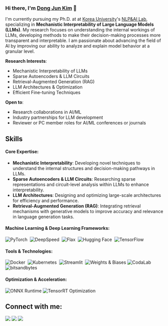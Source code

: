 ### Hi there, I'm [Dong Jun Kim](https://junkim100.github.io) 👋

I'm currently pursuing my Ph.D. at at [Korea University](https://www.korea.edu)'s [NLP&AI Lab](http://nlp.korea.ac.kr), specializing in **Mechanistic Interpretability of Large Language Models (LLMs)**. My research focuses on understanding the internal workings of LLMs, developing methods to make their decision-making processes more transparent and interpretable. I am passionate about advancing the field of AI by improving our ability to analyze and explain model behavior at a granular level.

**Research Interests**:
- Mechanistic Interpretability of LLMs
- Sparse Autoencoders & LLM Circuits
- Retrieval-Augmented Generation (RAG)
- LLM Architectures & Optimization
- Efficient Fine-tuning Techniques

**Open to**:
- Research collaborations in AI/ML
- Industry partnerships for LLM development
- Reviewer or PC member roles for AI/ML conferences or journals

## Skills

#### Core Expertise:

- **Mechanistic Interpretability**: Developing novel techniques to understand the internal structures and decision-making pathways in LLMs.
- **Sparse Autoencoders & LLM Circuits**: Researching sparse representations and circuit-level analysis within LLMs to enhance interpretability.
- **LLM Architectures**: Designing and optimizing large-scale architectures for efficiency and performance.
- **Retrieval-Augmented Generation (RAG)**: Integrating retrieval mechanisms with generative models to improve accuracy and relevance in language generation tasks.

#### Machine Learning & Deep Learning Frameworks:

![PyTorch](https://img.shields.io/badge/PyTorch-EE4C2C?style=for-the-badge&logo=pytorch&logoColor=white)&nbsp;
![DeepSpeed](https://img.shields.io/badge/DeepSpeed-FF6F00?style=for-the-badge&logoColor=white)&nbsp;
![Flax](https://img.shields.io/badge/Flax-%23007ACC.svg?style=for-the-badge&logoColor=white)&nbsp;
![Hugging Face](https://img.shields.io/badge/Hugging%20Face-%23FF9900.svg?style=for-the-badge&logo=huggingface&logoColor=white)&nbsp;
![TensorFlow](https://img.shields.io/badge/TensorFlow-FF6F00?style=for-the-badge&logo=tensorflow&logoColor=white)&nbsp;

#### Tools & Technologies:

![Docker](https://img.shields.io/badge/Docker-2496ED?style=for-the-badge&logo=docker&logoColor=white)&nbsp;
![Kubernetes](https://img.shields.io/badge/Kubernetes-326CE5?style=for-the-badge&logo=kubernetes&logoColor=white)&nbsp;
![Streamlit](https://img.shields.io/badge/Streamlit-FF4B4B?style=for-the-badge&logo=streamlit&logoColor=white)&nbsp;
![Weights & Biases](https://img.shields.io/badge/W%26B-%23FFBE00.svg?style=for-the-badge&logo=w%26b&logoColor=black)
![CodaLab](https://img.shields.io/badge/CodaLab-%23000000.svg?style=for-the-badge&logo=codalab)
![bitsandbytes](https://img.shields.io/badge/BitsAndBytes-%23000000.svg?style=for-the-badge)

#### Optimization & Acceleration:

![ONNX Runtime](https://img.shields.io/badge/ONNX%20Runtime-%2320B2AA.svg?style=for-the-badge)
![TensorRT Optimization](https://img.shields.io/badge/TensorRT-%2300ADEF.svg?style=for-the-badge)

## Connect with me:

<p align="center">

[<img src="https://img.shields.io/badge/website-%23.svg?&style=for-the-badge&logo=www&logoColor=white%22&color=black" />]([https://github.com/junkim100](https://junkim100.github.io))
[<img src="https://img.shields.io/badge/LinkedIn-%2312100E.svg?style=for-the-badge&logo=linkedin&color=black" />](https://linkedin.com/in/junkim100/)
[<img src="https://img.shields.io/badge/Google%20Scholar-%2312100E.svg?style=for-the-badge&color=black" />](https://scholar.google.com/citations?user=ZE8__uoAAAAJ)
</p>
